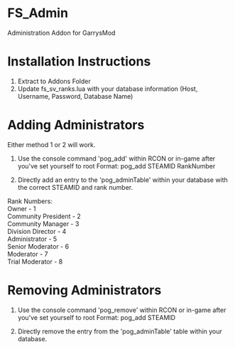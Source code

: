 FS_Admin
========

Administration Addon for GarrysMod


Installation Instructions
========

1. Extract to Addons Folder
2. Update fs_sv_ranks.lua with your database information (Host, Username, Password, Database Name)


Adding Administrators
========
Either method 1 or 2 will work.

1. Use the console command 'pog_add' within RCON or in-game after you've set yourself to root
Format:
pog_add STEAMID RankNumber


2. Directly add an entry to the 'pog_adminTable' within your database with the correct STEAMID and rank number.

Rank Numbers:<br />
Owner - 1<br />
Community President - 2<br />
Community Manager - 3<br />
Division Director - 4<br />
Administrator - 5<br />
Senior Moderator - 6<br />
Moderator - 7<br />
Trial Moderator - 8<br />

Removing Administrators
========
1. Use the console command 'pog_remove' within RCON or in-game after you've set yourself to root
Format:
pog_add STEAMID


2. Directly remove the entry from the 'pog_adminTable' table within your database.